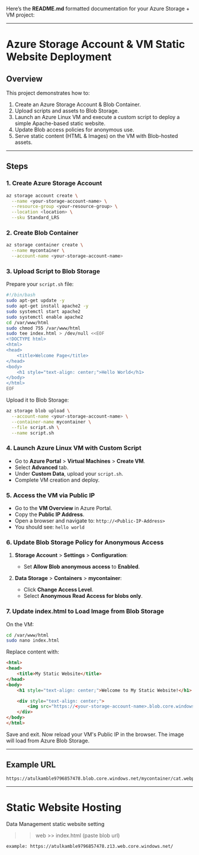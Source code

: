 Here’s the **README.md** formatted documentation for your Azure Storage + VM project:

---

# Azure Storage Account & VM Static Website Deployment

## Overview

This project demonstrates how to:

1. Create an Azure Storage Account & Blob Container.
2. Upload scripts and assets to Blob Storage.
3. Launch an Azure Linux VM and execute a custom script to deploy a simple Apache-based static website.
4. Update Blob access policies for anonymous use.
5. Serve static content (HTML & Images) on the VM with Blob-hosted assets.

---

## Steps

### 1. Create Azure Storage Account

```bash
az storage account create \
  --name <your-storage-account-name> \
  --resource-group <your-resource-group> \
  --location <location> \
  --sku Standard_LRS
```

### 2. Create Blob Container

```bash
az storage container create \
  --name mycontainer \
  --account-name <your-storage-account-name>
```

### 3. Upload Script to Blob Storage

Prepare your `script.sh` file:

```bash
#!/bin/bash
sudo apt-get update -y
sudo apt-get install apache2 -y
sudo systemctl start apache2
sudo systemctl enable apache2
cd /var/www/html 
sudo chmod 755 /var/www/html
sudo tee index.html > /dev/null <<EOF
<!DOCTYPE html>
<html>
<head>
    <title>Welcome Page</title>
</head>
<body>
    <h1 style="text-align: center;">Hello World</h1>
</body>
</html>
EOF
```

Upload it to Blob Storage:

```bash
az storage blob upload \
  --account-name <your-storage-account-name> \
  --container-name mycontainer \
  --file script.sh \
  --name script.sh
```

### 4. Launch Azure Linux VM with Custom Script

* Go to **Azure Portal** > **Virtual Machines** > **Create VM**.
* Select **Advanced** tab.
* Under **Custom Data**, upload your `script.sh`.
* Complete VM creation and deploy.

### 5. Access the VM via Public IP

* Go to the **VM Overview** in Azure Portal.
* Copy the **Public IP Address**.
* Open a browser and navigate to: `http://<Public-IP-Address>`
* You should see: `hello world`

### 6. Update Blob Storage Policy for Anonymous Access

1. **Storage Account** > **Settings** > **Configuration**:

   * Set **Allow Blob anonymous access** to **Enabled**.
2. **Data Storage** > **Containers** > **mycontainer**:

   * Click **Change Access Level**.
   * Select **Anonymous Read Access for blobs only**.

### 7. Update index.html to Load Image from Blob Storage

On the VM:

```bash
cd /var/www/html
sudo nano index.html
```

Replace content with:

```html
<html>
<head>
    <title>My Static Website</title>
</head>
<body>
    <h1 style="text-align: center;">Welcome to My Static Website!</h1>

    <div style="text-align: center;">
        <img src="https://<your-storage-account-name>.blob.core.windows.net/mycontainer/cat.jpg" alt="Cat">
    </div>
</body>
</html>
```

Save and exit. Now reload your VM's Public IP in the browser. The image will load from Azure Blob Storage.

---

## Example URL

```
https://atulkamble9796857478.blob.core.windows.net/mycontainer/cat.webp
```

---
# Static Website Hosting 

Data Management 
static website setting 

>> web >> index.html (paste blob url)
```
example: https://atulkamble9796857478.z13.web.core.windows.net/
```
